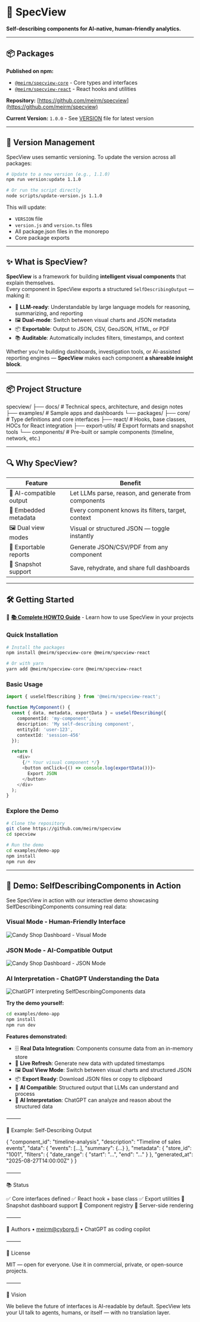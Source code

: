# 🧩 SpecView

**Self-describing components for AI-native, human-friendly analytics.**

---

## 📦 Packages

**Published on npm:**
- [`@meirm/specview-core`](https://www.npmjs.com/package/@meirm/specview-core) - Core types and interfaces
- [`@meirm/specview-react`](https://www.npmjs.com/package/@meirm/specview-react) - React hooks and utilities

**Repository:** [https://github.com/meirm/specview](https://github.com/meirm/specview)

**Current Version:** `1.0.0` - See [VERSION](VERSION) file for latest version

---

## 🔄 Version Management

SpecView uses semantic versioning. To update the version across all packages:

```bash
# Update to a new version (e.g., 1.1.0)
npm run version:update 1.1.0

# Or run the script directly
node scripts/update-version.js 1.1.0
```

This will update:
- `VERSION` file
- `version.js` and `version.ts` files
- All package.json files in the monorepo
- Core package exports

---

## ✨ What is SpecView?

**SpecView** is a framework for building **intelligent visual components** that explain themselves.  
Every component in SpecView exports a structured `SelfDescribingOutput` — making it:

* 🧠 **LLM-ready**: Understandable by large language models for reasoning, summarizing, and reporting
* 🖼️ **Dual-mode**: Switch between visual charts and JSON metadata
* 📦 **Exportable**: Output to JSON, CSV, GeoJSON, HTML, or PDF
* 📚 **Auditable**: Automatically includes filters, timestamps, and context

Whether you're building dashboards, investigation tools, or AI-assisted reporting engines — **SpecView** makes each component **a shareable insight block**.

---

## 📦 Project Structure

specview/
├── docs/                  # Technical specs, architecture, and design notes
├── examples/              # Sample apps and dashboards
└── packages/
    ├── core/              # Type definitions and core interfaces
    ├── react/             # Hooks, base classes, HOCs for React integration
    ├── export-utils/      # Export formats and snapshot tools
    └── components/        # Pre-built or sample components (timeline, network, etc.)

---

## 🔍 Why SpecView?

| Feature | Benefit |
|---------|---------|
| 🧠 AI-compatible output | Let LLMs parse, reason, and generate from components |
| 🧾 Embedded metadata | Every component knows its filters, target, context |
| 🖼️ Dual view modes | Visual or structured JSON — toggle instantly |
| 📄 Exportable reports | Generate JSON/CSV/PDF from any component |
| 🔁 Snapshot support | Save, rehydrate, and share full dashboards |

---

## 🛠️ Getting Started

📖 **[📚 Complete HOWTO Guide](HOWTO.md)** - Learn how to use SpecView in your projects

### Quick Installation

```bash
# Install the packages
npm install @meirm/specview-core @meirm/specview-react

# Or with yarn
yarn add @meirm/specview-core @meirm/specview-react
```

### Basic Usage

```typescript
import { useSelfDescribing } from '@meirm/specview-react';

function MyComponent() {
  const { data, metadata, exportData } = useSelfDescribing({
    componentId: 'my-component',
    description: 'My self-describing component',
    entityId: 'user-123',
    contextId: 'session-456'
  });

  return (
    <div>
      {/* Your visual component */}
      <button onClick={() => console.log(exportData())}>
        Export JSON
      </button>
    </div>
  );
}
```

### Explore the Demo

```bash
# Clone the repository
git clone https://github.com/meirm/specview
cd specview

# Run the demo
cd examples/demo-app
npm install
npm run dev
```

---

## 🎯 Demo: SelfDescribingComponents in Action

See SpecView in action with our interactive demo showcasing SelfDescribingComponents consuming real data:

### Visual Mode - Human-Friendly Interface
![Candy Shop Dashboard - Visual Mode](candyshop.png)

### JSON Mode - AI-Compatible Output
![Candy Shop Dashboard - JSON Mode](candyshop-json.png)

### AI Interpretation - ChatGPT Understanding the Data
![ChatGPT interpreting SelfDescribingComponents data](chatgpt.png)

**Try the demo yourself:**
```bash
cd examples/demo-app
npm install
npm run dev
```

**Features demonstrated:**
- 🗄️ **Real Data Integration**: Components consume data from an in-memory store
- 🔄 **Live Refresh**: Generate new data with updated timestamps
- 🖼️ **Dual View Mode**: Switch between visual charts and structured JSON
- 📦 **Export Ready**: Download JSON files or copy to clipboard
- 🤖 **AI Compatible**: Structured output that LLMs can understand and process
- 🧠 **AI Interpretation**: ChatGPT can analyze and reason about the structured data

⸻

🧩 Example: Self-Describing Output

{
  "component_id": "timeline-analysis",
  "description": "Timeline of sales events",
  "data": {
    "events": [...],
    "summary": {...}
  },
  "metadata": {
    "store_id": "1001",
    "filters": {
      "date_range": { "start": "...", "end": "..." }
    },
    "generated_at": "2025-08-27T14:00:00Z"
  }
}


⸻

📚 Status

✅ Core interfaces defined
✅ React hook + base class
✅ Export utilities
🚧 Snapshot dashboard support
🚧 Component registry
🚧 Server-side rendering

⸻

👥 Authors
	•	meirm@cyborg.fi
	•	ChatGPT as coding copilot

⸻

📜 License

MIT — open for everyone.
Use it in commercial, private, or open-source projects.

⸻

🚀 Vision

We believe the future of interfaces is AI-readable by default.
SpecView lets your UI talk to agents, humans, or itself — with no translation layer.


